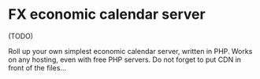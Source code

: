 # FX economic calendar server

(TODO)

Roll up your own simplest economic calendar server, written in PHP. Works on any hosting, even with free PHP servers. Do not forget to put CDN in front of the files...